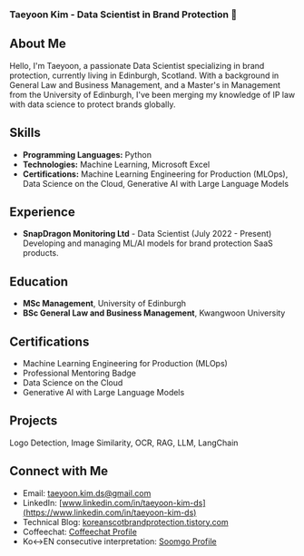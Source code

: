 <!--
**TaeyoonKim-DS/TaeyoonKim-DS** is a ✨ _special_ ✨ repository because its `README.md` (this file) appears on your GitHub profile.

Here are some ideas to get you started:

- 🔭 I’m currently working on ...
- 🌱 I’m currently learning ...
- 👯 I’m looking to collaborate on ...
- 🤔 I’m looking for help with ...
- 💬 Ask me about ...
- 📫 How to reach me: ...
- 😄 Pronouns: ...
- ⚡ Fun fact: ...
-->

### Taeyoon Kim - Data Scientist in Brand Protection 👋

## About Me
Hello, I'm Taeyoon, a passionate Data Scientist specializing in brand protection, currently living in Edinburgh, Scotland. With a background in General Law and Business Management, and a Master's in Management from the University of Edinburgh, I've been merging my knowledge of IP law with data science to protect brands globally.

## Skills
- **Programming Languages:** Python
- **Technologies:** Machine Learning, Microsoft Excel
- **Certifications:** Machine Learning Engineering for Production (MLOps), Data Science on the Cloud, Generative AI with Large Language Models

## Experience
- **SnapDragon Monitoring Ltd** - Data Scientist (July 2022 - Present)
  Developing and managing ML/AI models for brand protection SaaS products.

## Education
- **MSc Management**, University of Edinburgh
- **BSc General Law and Business Management**, Kwangwoon University

## Certifications
- Machine Learning Engineering for Production (MLOps)
- Professional Mentoring Badge
- Data Science on the Cloud
- Generative AI with Large Language Models

## Projects
Logo Detection, Image Similarity, OCR, RAG, LLM, LangChain


## Connect with Me
- Email: [taeyoon.kim.ds@gmail.com](mailto:taeyoon.kim.ds@gmail.com)
- LinkedIn: [www.linkedin.com/in/taeyoon-kim-ds](https://www.linkedin.com/in/taeyoon-kim-ds)
- Technical Blog: [koreanscotbrandprotection.tistory.com](https://koreanscotbrandprotection.tistory.com/)
- Coffeechat: [Coffeechat Profile](https://www.coffeechat.kr/with/데이터로취업하기)
- Ko<->EN consecutive interpretation: [Soomgo Profile](https://soomgo.com/profile/users/478525)


